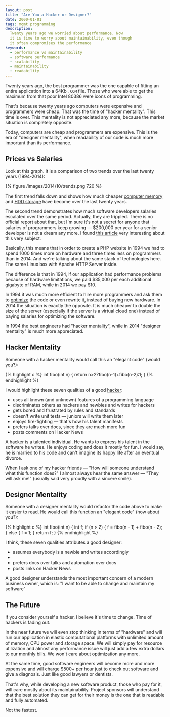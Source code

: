 ```yaml
---
layout: post
title: "Are You a Hacker or Designer?"
date: 2000-01-01
tags: mgmt programming
description:
  Twenty years ago we worried about performance. Now
  it is time to worry about maintainability, even though
  it often compromises the performance
keywords:
  - performance vs maintainability
  - software performance
  - scalability
  - maintainability
  - readability
---
```


Twenty years ago, the best programmer was the one
capable of fitting an entire application into a 64Kb
`.COM` file. Those who were able to get the maximum
from that poor Intel 80386 were icons of programming.

That's because twenty years ago computers were expensive and programmers
were cheap. That was the time of "hacker mentality".
This time is over. This mentality is not appreciated any more,
because the market situation is completely opposite.

Today, computers are cheap and programmers are expensive.
This is the era of "designer mentality", when readability
of our code is much more important than its performance.

<!--more-->

## Prices vs Salaries

Look at this graph. It is a comparison of two trends over the
last twenty years (1994-2014):

{% figure /images/2014/10/trends.png 720 %}

The first trend falls down and shows how much cheaper
[computer memory](http://www.jcmit.com/memoryprice.htm)
and [HDD storage](http://ns1758.ca/winch/winchest.html)
have become over the last twenty years.

The second trend demonstrates how much software developers salaries
escalated over the same period. Actually, they are trippled. There is
no official report about that, but I'm sure it's not a secret for anyone
that salaries of programmers keep growing &mdash; $200,000 per year for
a senior developer is not a dream any more. I found
[this article](http://markcunningham91.blogspot.com/2013/05/a-history-of-offers-to-software.html)
very interesting about this very subject.

Basically, this means that in order to create a PHP website
in 1994 we had to spend 1000 times more on hardware and three times
less on programmers than in 2014. And we're talking about the
same stack of technologies here. The same Linux box with Apache HTTP Server
inside.

The difference is that in 1994, if our application had performance problems because of
hardware limitations, we paid $35,000 per each additional gigabyte of RAM, while
in 2014 we pay $10.

In 1994 it was much more efficient to hire more programmers and ask
them to [optimize](https://en.wikipedia.org/wiki/Program_optimization)
the code or even rewrite it, instead of buying new hardware. In 2014 the
situation is exactly the opposite. It is much cheaper to double the
size of the server (especially if the server is a virtual cloud one)
instead of paying salaries for optimizing the software.

In 1994 the best engineers had "hacker mentality", while in 2014
"designer mentality" is much more appreciated.

## Hacker Mentality

Someone with a hacker mentality would call this an "elegant code"
(would you?):

{% highlight c %}
int fibo(int n) { return n>2?fibo(n-1)+fibo(n-2):1; }
{% endhighlight %}

I would highlight these seven qualities of a good
[hacker](https://en.wikipedia.org/wiki/Hacker_%28computer_security%29):

 * uses all known (and unknown) features of a programming language
 * discriminates others as hackers and newbies and writes for hackers
 * gets bored and frustrated by rules and standards
 * doesn't write unit tests &mdash; juniors will write them later
 * enjoys fire-fighting &mdash; that's how his talent manifests
 * prefers talks over docs, since they are much more fun
 * posts comments on Hacker News

A hacker is a talented individual. He wants to express his
talent in the software he writes. He enjoys coding and does
it mostly for fun. I would say, he is married to his code and can't imagine
its happy life after an eventual divorce.

When I ask one of my hacker friends &mdash; "How will someone understand
what this function does?" I almost always hear the same answer &mdash;
"They will ask me!" (usually said very proudly with a sincere smile).

## Designer Mentality

Someone with a designer mentality would refactor the code above
to make it easier to read. He would call this function an "elegant code"
(how about you?):

{% highlight c %}
int fibo(int n) {
  int f;
  if (n > 2) {
    f = fibo(n - 1) + fibo(n - 2);
  } else {
    f = 1;
  }
  return f;
}
{% endhighlight %}

I think, these seven qualities attributes a good designer:

 * assumes everybody is a newbie and writes accordingly
 *
 * prefers docs over talks and automation over docs
 * posts links on Hacker News

A good designer understands the most important concern of a modern business owner,
which is: "I want to be able to change and maintain my software"

## The Future

If you consider yourself a hacker, I believe it's time to change. Time of
hackers is fading out.

In the near future we will even stop thinking in terms of "hardware" and will
run our application in elastic computational platforms with unlimited
amount of memory, CPU power and storage space. We will simply pay
for resource utilization and almost any performance issue will just add a few extra
dollars to our monthly bills. We won't care about optimization any more.

At the same time, good software engineers will become more and more expensive
and will charge $500+ per hour just to check out software and give
a diagnosis. Just like good lawyers or dentists.

That's why, while developing a new software product, those who pay for it, will
care mostly about its maintainability. Project sponsors will
understand that the best solution they can get for their money is
the one that is readable and fully automated.

Not the fastest.
